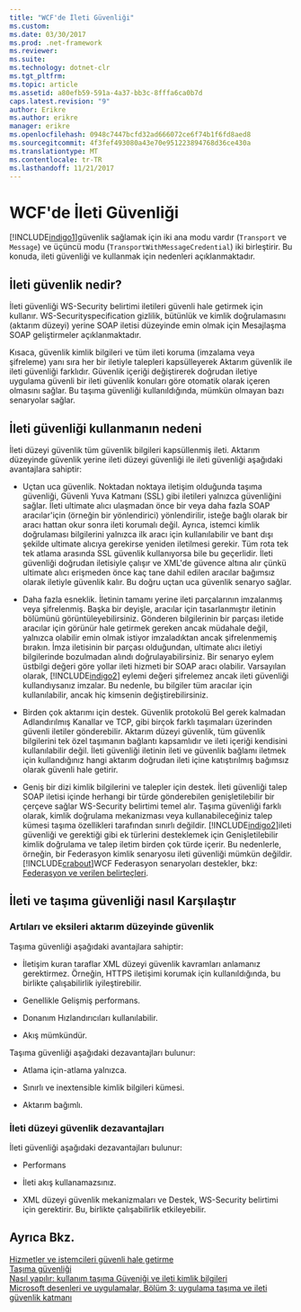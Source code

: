 ```yaml
---
title: "WCF'de İleti Güvenliği"
ms.custom: 
ms.date: 03/30/2017
ms.prod: .net-framework
ms.reviewer: 
ms.suite: 
ms.technology: dotnet-clr
ms.tgt_pltfrm: 
ms.topic: article
ms.assetid: a80efb59-591a-4a37-bb3c-8fffa6ca0b7d
caps.latest.revision: "9"
author: Erikre
ms.author: erikre
manager: erikre
ms.openlocfilehash: 0948c7447bcfd32ad666072ce6f74b1f6fd8aed8
ms.sourcegitcommit: 4f3fef493080a43e70e951223894768d36ce430a
ms.translationtype: MT
ms.contentlocale: tr-TR
ms.lasthandoff: 11/21/2017
---
```

# <a name="message-security-in-wcf"></a>WCF'de İleti Güvenliği
[!INCLUDE[indigo1](../../../../includes/indigo1-md.md)]güvenlik sağlamak için iki ana modu vardır (`Transport` ve `Message`) ve üçüncü modu (`TransportWithMessageCredential`) iki birleştirir. Bu konuda, ileti güvenliği ve kullanmak için nedenleri açıklanmaktadır.  
  
## <a name="what-is-message-security"></a>İleti güvenlik nedir?  
 İleti güvenliği WS-Security belirtimi iletileri güvenli hale getirmek için kullanır. WS-Securityspecification gizlilik, bütünlük ve kimlik doğrulamasını (aktarım düzeyi) yerine SOAP iletisi düzeyinde emin olmak için Mesajlaşma SOAP geliştirmeler açıklanmaktadır.  
  
 Kısaca, güvenlik kimlik bilgileri ve tüm ileti koruma (imzalama veya şifreleme) yanı sıra her bir iletiyle talepleri kapsülleyerek Aktarım güvenlik ile ileti güvenliği farklıdır. Güvenlik içeriği değiştirerek doğrudan iletiye uygulama güvenli bir ileti güvenlik konuları göre otomatik olarak içeren olmasını sağlar. Bu taşıma güvenliği kullanıldığında, mümkün olmayan bazı senaryolar sağlar.  
  
## <a name="reasons-to-use-message-security"></a>İleti güvenliği kullanmanın nedeni  
 İleti düzeyi güvenlik tüm güvenlik bilgileri kapsüllenmiş ileti. Aktarım düzeyinde güvenlik yerine ileti düzeyi güvenliği ile ileti güvenliği aşağıdaki avantajlara sahiptir:  
  
-   Uçtan uca güvenlik. Noktadan noktaya iletişim olduğunda taşıma güvenliği, Güvenli Yuva Katmanı (SSL) gibi iletileri yalnızca güvenliğini sağlar. İleti ultimate alıcı ulaşmadan önce bir veya daha fazla SOAP aracılar'için (örneğin bir yönlendirici) yönlendirilir, isteğe bağlı olarak bir aracı hattan okur sonra ileti korumalı değil. Ayrıca, istemci kimlik doğrulaması bilgilerini yalnızca ilk aracı için kullanılabilir ve bant dışı şekilde ultimate alıcıya gerekirse yeniden iletilmesi gerekir. Tüm rota tek tek atlama arasında SSL güvenlik kullanıyorsa bile bu geçerlidir. İleti güvenliği doğrudan iletisiyle çalışır ve XML'de güvence altına alır çünkü ultimate alıcı erişmeden önce kaç tane dahil edilen aracılar bağımsız olarak iletiyle güvenlik kalır. Bu doğru uçtan uca güvenlik senaryo sağlar.  
  
-   Daha fazla esneklik. İletinin tamamı yerine ileti parçalarının imzalanmış veya şifrelenmiş. Başka bir deyişle, aracılar için tasarlanmıştır iletinin bölümünü görüntüleyebilirsiniz. Gönderen bilgilerinin bir parçası iletide aracılar için görünür hale getirmek gereken ancak müdahale değil, yalnızca olabilir emin olmak istiyor imzaladıktan ancak şifrelenmemiş bırakın. İmza iletisinin bir parçası olduğundan, ultimate alıcı iletiyi bilgilerinde bozulmadan alındı doğrulayabilirsiniz. Bir senaryo eylem üstbilgi değeri göre yollar ileti hizmeti bir SOAP aracı olabilir. Varsayılan olarak, [!INCLUDE[indigo2](../../../../includes/indigo2-md.md)] eylemi değeri şifrelemez ancak ileti güvenliği kullandıysanız imzalar. Bu nedenle, bu bilgiler tüm aracılar için kullanılabilir, ancak hiç kimsenin değiştirebilirsiniz.  
  
-   Birden çok aktarımı için destek. Güvenlik protokolü Bel gerek kalmadan Adlandırılmış Kanallar ve TCP, gibi birçok farklı taşımaları üzerinden güvenli iletiler gönderebilir. Aktarım düzeyi güvenlik, tüm güvenlik bilgilerini tek özel taşımanın bağlantı kapsamlıdır ve ileti içeriği kendisini kullanılabilir değil. İleti güvenliği iletinin ileti ve güvenlik bağlamı iletmek için kullandığınız hangi aktarım doğrudan ileti içine katıştırılmış bağımsız olarak güvenli hale getirir.  
  
-   Geniş bir dizi kimlik bilgilerini ve talepler için destek. İleti güvenliği talep SOAP iletisi içinde herhangi bir türde gönderebilen genişletilebilir bir çerçeve sağlar WS-Security belirtimi temel alır. Taşıma güvenliği farklı olarak, kimlik doğrulama mekanizması veya kullanabileceğiniz talep kümesi taşıma özellikleri tarafından sınırlı değildir. [!INCLUDE[indigo2](../../../../includes/indigo2-md.md)]ileti güvenliği ve gerektiği gibi ek türlerini desteklemek için Genişletilebilir kimlik doğrulama ve talep iletim birden çok türde içerir. Bu nedenlerle, örneğin, bir Federasyon kimlik senaryosu ileti güvenliği mümkün değildir. [!INCLUDE[crabout](../../../../includes/crabout-md.md)]WCF Federasyon senaryoları destekler, bkz: [Federasyon ve verilen belirteçleri](../../../../docs/framework/wcf/feature-details/federation-and-issued-tokens.md).  
  
## <a name="how-message-and-transport-security-compare"></a>İleti ve taşıma güvenliği nasıl Karşılaştır  
  
### <a name="pros-and-cons-of-transport-level-security"></a>Artıları ve eksileri aktarım düzeyinde güvenlik  
 Taşıma güvenliği aşağıdaki avantajlara sahiptir:  
  
-   İletişim kuran taraflar XML düzeyi güvenlik kavramları anlamanız gerektirmez. Örneğin, HTTPS iletişimi korumak için kullanıldığında, bu birlikte çalışabilirlik iyileştirebilir.  
  
-   Genellikle Gelişmiş performans.  
  
-   Donanım Hızlandırıcıları kullanılabilir.  
  
-   Akış mümkündür.  
  
 Taşıma güvenliği aşağıdaki dezavantajları bulunur:  
  
-   Atlama için-atlama yalnızca.  
  
-   Sınırlı ve inextensible kimlik bilgileri kümesi.  
  
-   Aktarım bağımlı.  
  
### <a name="disadvantages-of-message-level-security"></a>İleti düzeyi güvenlik dezavantajları  
 İleti güvenliği aşağıdaki dezavantajları bulunur:  
  
-   Performans  
  
-   İleti akış kullanamazsınız.  
  
-   XML düzeyi güvenlik mekanizmaları ve Destek, WS-Security belirtimi için gerektirir. Bu, birlikte çalışabilirlik etkileyebilir.  
  
## <a name="see-also"></a>Ayrıca Bkz.  
 [Hizmetler ve istemcileri güvenli hale getirme](../../../../docs/framework/wcf/feature-details/securing-services-and-clients.md)  
 [Taşıma güvenliği](../../../../docs/framework/wcf/feature-details/transport-security.md)  
 [Nasıl yapılır: kullanım taşıma Güveniği ve ileti kimlik bilgileri](../../../../docs/framework/wcf/feature-details/how-to-use-transport-security-and-message-credentials.md)  
 [Microsoft desenleri ve uygulamalar, Bölüm 3: uygulama taşıma ve ileti güvenlik katmanı](http://go.microsoft.com/fwlink/?LinkId=88897)
